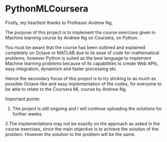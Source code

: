 # PythonMLCoursera
Firstly, my heartiest thanks to Professor Andrew Ng.

The purpose of this project is to implement the course exercises given in Machine learning course by Andrew Ng on Coursera, on Python.

You must be aware that the course has been outlined and explained completely on Octave or MATLAB due to its ease of code for mathematical problems, however Python is suited as the best language to implement Machine learning problems because of its capabilities to create Web APIs, easy integration, dynamism and faster processing etc.

Hence the secondary focus of this project is to try sticking to as much as possible Octave-like and easy implementation of the codes, for everyone to be able to relate to the Coursera ML course by Andrew Ng.

Important points:

1. The project is still ongoing and I will continue uploading the solutions for further weeks.

2.The implementations may not be exactly on the approach as asked in the course exercises, since the main objective is to achieve the   solution of the problem. However the solution to the problem will be the same.
